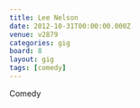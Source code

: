 ```yaml
---
title: Lee Nelson
date: 2012-10-31T00:00:00.000Z
venue: v2879
categories: gig
board: 8
layout: gig
tags: [comedy]
---
```

Comedy